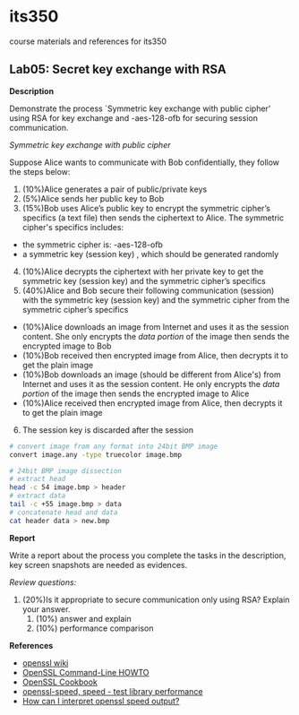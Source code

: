 # its350
course materials and references for its350

## Lab05: Secret key exchange with RSA

__Description__

Demonstrate the process `Symmetric key exchange with public cipher' using RSA for key exchange  and -aes-128-ofb for securing session communication.

_Symmetric key exchange with public cipher_

Suppose Alice wants to communicate with Bob confidentially, they follow the steps below:
1. (10%)Alice generates a pair of public/private keys
2. (5%)Alice sends her public key to Bob
3. (15%)Bob uses Alice’s public key to encrypt  the symmetric cipher’s specifics (a text file) then sends the ciphertext to Alice. The symmetric cipher's specifics includes:
  * the symmetric cipher is: -aes-128-ofb
  * a symmetric key (session key) ,  which should be generated randomly
4. (10%)Alice decrypts the ciphertext with her private key to get the
symmetric key (session key) and the symmetric cipher’s specifics
5. (40%)Alice and Bob secure their following communication (session) with the symmetric key (session key) and the symmetric cipher from the symmetric cipher’s specifics
  * (10%)Alice downloads an image from Internet and uses it as the session content. She only encrypts the _data portion_ of the image then sends the encrypted image to Bob
  * (10%)Bob received then encrypted image from Alice, then decrypts it to get the plain image
  * (10%)Bob downloads an image (should be different from Alice's) from Internet and uses it as the session content. He only encrypts the _data portion_ of the image then sends the encrypted image to Alice
  * (10%)Alice received then encrypted image from Alice, then decrypts it to get the plain image
6. The session key is discarded after the session



```bash
# convert image from any format into 24bit BMP image
convert image.any -type truecolor image.bmp

# 24bit BMP image dissection
# extract head
head -c 54 image.bmp > header
# extract data
tail -c +55 image.bmp > data
# concatenate head and data
cat header data > new.bmp
```


__Report__

Write a report about the process you complete the tasks in the description, key screen snapshots are needed as evidences.

_Review questions:_
1. (20%)Is it appropriate to secure communication only using RSA? Explain your answer.
   1. (10%) answer and explain
   2. (10%) performance comparison


__References__

* [openssl wiki](https://wiki.openssl.org/index.php/Main\_Page)
* [OpenSSL Command-Line HOWTO](https://www.madboa.com/geek/openssl/)
* [OpenSSL Cookbook](https://www.feistyduck.com/books/openssl-cookbook/)
* [openssl-speed, speed - test library performance](https://www.openssl.org/docs/man1.1.1/man1/openssl-speed.html)
* [How can I interpret openssl speed output?](https://stackoverflow.com/questions/17410270/how-can-i-interpret-openssl-speed-output)
